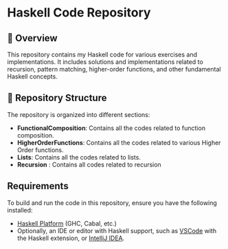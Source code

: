# Haskell Code Repository
## 📌 Overview  
This repository contains my Haskell code for various exercises and implementations. It includes solutions and implementations related to recursion, pattern matching, higher-order functions, and other fundamental Haskell concepts.


## 📂 Repository Structure 

The repository is organized into different sections:
- **FunctionalComposition**: Contains all the codes related to function composition.
- **HigherOrderFunctions**: Contains all the codes related to various Higher Order functions.
- **Lists**: Contains all the codes related to lists.
- **Recursion** : Contains all codes related to recursion

## Requirements

To build and run the code in this repository, ensure you have the following installed:

- [Haskell Platform](https://www.haskell.org/platform/) (GHC, Cabal, etc.)
- Optionally, an IDE or editor with Haskell support, such as [VSCode](https://code.visualstudio.com/) with the Haskell extension, or [IntelliJ IDEA](https://www.jetbrains.com/idea/).
